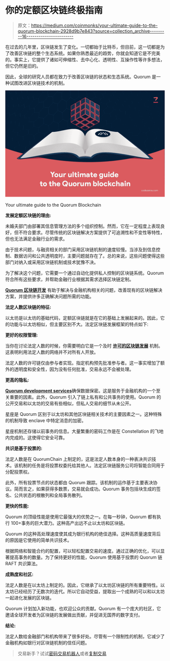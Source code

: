 # 你的定额区块链终极指南

> 原文：<https://medium.com/coinmonks/your-ultimate-guide-to-the-quorum-blockchain-2928d9b7e843?source=collection_archive---------16----------------------->

在过去的几年里，区块链发生了变化。一切都始于比特币，但目前，这一切都是为了改善区块链的整个生态系统。如果你熟悉最近的趋势，你就会知道它是不完美的。事实上，它提供了诸如可伸缩性、去中心化、透明性、互操作性等许多想法，但它仍然是旧的。

因此，全球的研究人员都在致力于改善区块链的状态和生态系统。Quorum 是一种试图改进区块链技术的机制。

![](img/e57920f24607dfcab7ec5a9b7badc151.png)

Your ultimate guide to the Quorum Blockchain

**发展定额区块链的理由:**

未婚夫部门由部署其信息管理方法的多个组织控制。然而，它在一定程度上表现良好，但不符合要求。尽管传统的区块链解决方案提供了可追溯性和不变性等特性，但也无法满足金融行业的需求。

由于技术问题，与融资相关的部门采用区块链机制的速度较慢。当涉及到信息控制、数据访问和公共透明度时，主要问题就存在了。总的来说，这些问题使得这些部门对纳入或采用区块链机制或技术犹豫不决。

为了解决这个问题，它需要一个通过自动化提供私人控制的区块链系统。Quorum 符合所有这些要求，并帮助金融行业根据其需求选择区块链定制。

[**Quorum 区块链开发**](https://www.codezeros.com/technology/quorum) 有助于解决与金融机构相关的问题，改善现有的区块链解决方案，并提供许多正确解决问题所需的功能。

**法定人数区块链的特征:**

以太坊是以太坊的基础代码，定额区块链就是在它的基础上发展起来的。因此，它的功能与以太坊相似，但主要区别不大。法定区块链发展框架的特点如下:

**更好的权限管理:**

当你在讨论法定人数的时候，你需要明白它是一个及时 [**许可的区块链发展**](https://www.codezeros.com/technology/) 机制。这表明利用法定人数的网络并不对所有人开放。

法定人数的许可链仅由参与者实现。指定机构预先批准参与者。这一事实增加了额外的透明度和安全性，因为没有任何批准，交易永远不会被处理。

**更高的隐私:**

[**Quorum development services**](https://www.codezeros.com/technology/quorum)确保数据保密。这是服务于金融机构的一个至关重要的因素。此外，Quorum 引入了链上私有和公共事务的使用。Quorum 的公开交易和以太坊的交易有些相似，但私人交易的细节从未公开。

星座是 Quorum 区别于以太坊和其他区块链相关技术的主要因素之一。这种特殊的机制导致 enclave 中特定消息的加密。

星座机制还存储以前事务的信息。大量繁重的密码工作是在 Constellation 的飞地内完成的。这使得它安全可靠。

**共识是基于投票的:**

法定人数是在 QuorumChain 上制定的，这是法定人数本身的一种表决共识技术。该机制的任务是将投票权委托给其他人。法定区块链服务公司将智能合同用于分配投票权。

此外，所有投票节点的状态都由 Quorum 跟踪。该机制的运作基于主要表决协议。简而言之，如果获得多数票，交易就会成功。Quorum 事务包括块生成的签名、公共状态的根散列和全局事务散列。

**更快的性能:**

Quorum 的顶级性能是使用它最强大的优势之一。在每一秒钟，Quorum 都有执行 100+事务的巨大潜力。这种高产出远不止以太坊和区块链。

Quorum 的这种高处理速度使其成为银行机构的绝佳选择。这种高质量速度背后的原因是它使用的简单共识技术。

根据网络和智能合约的配置，可以轻松配置交易的速度。通过正确的优化，可以显著提高事务的数量。为了保持更好的性能，Quorum 使用基于投票的 Quorum 链 RAFT 共识算法。

**成熟度和社区:**

法定人数是在以太坊上制定的。因此，它继承了以太坊区块链的所有重要特性。以太坊已经经历了无数次的迭代。所以它自动受益，提取出一个成熟的可以和以太坊一起进化发展的区块链。

Quorum 计划加入新功能，也欢迎公众的贡献。Quorum 有一个庞大的社区，它邀请全球开发者为区块链的发展做出贡献，并促进无国界的数字支付。

**结论:**

法定人数给金融部门和机构带来了很多好处。尽管有一个限制性的机制，它减少了金融机构如银行对区块链机制的信任问题。

> 交易新手？试试[密码交易机器人](/coinmonks/crypto-trading-bot-c2ffce8acb2a)或者[复制交易](/coinmonks/top-10-crypto-copy-trading-platforms-for-beginners-d0c37c7d698c)